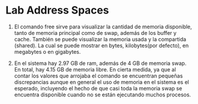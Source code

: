 # Lab Address Spaces
1. El comando free sirve para visualizar la cantidad de memoria disponible, tanto de memoria principal como de swap, además de los buffer y cache. También se puede visualizar la memoria usada y la compartida (shared). La cual se puede mostrar en bytes, kilobytes(por defecto), en megabytes o en gigabytes.

2. En el sistema hay 2.97 GB de ram, además de 4 GB de memoria swap. En total, hay 4.15 GB de memoria libre. En cierta medida, ya que al contar los valores que arrojaba el comando se encuentran pequeñas discrepancias aunque en general el uso de memoria en el sistema es el esperado, incluyendo el hecho de que casi toda la memoria swap se encuentra disponible cuando no se están ejecutando muchos procesos.
